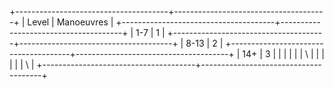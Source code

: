 +--------------------------------------+--------------------------------------+
| Level                            | Manoeuvres                       |
+--------------------------------------+--------------------------------------+
| 1-7                                  | 1                                    |
+--------------------------------------+--------------------------------------+
| 8-13                                 | 2                                    |
+--------------------------------------+--------------------------------------+
| 14+                                  | 3                                    |
|                                      |                                      |
|                                      | \                                    |
|                                      |                                      |
|                                      | \                                    |
+--------------------------------------+--------------------------------------+

